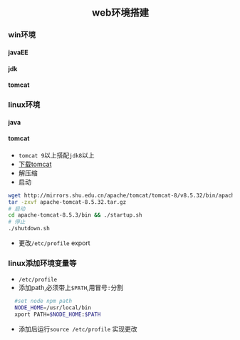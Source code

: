 ## <center>web环境搭建</center>
### win环境
#### javaEE 
#### jdk
#### tomcat
### linux环境
#### java
#### tomcat
* `tomcat 9`以上搭配`jdk8`以上
* [下载tomcat](https://tomcat.apache.org/)
* 解压缩
* 启动

```sh
wget http://mirrors.shu.edu.cn/apache/tomcat/tomcat-8/v8.5.32/bin/apache-tomcat-8.5.32.tar.gz
tar -zxvf apache-tomcat-8.5.32.tar.gz
# 启动
cd apache-tomcat-8.5.3/bin && ./startup.sh 
# 停止
./shutdown.sh
```
* 更改`/etc/profile`
export 
### linux添加环境变量等
* `/etc/profile`
* 添加path,必须带上`$PATH`,用冒号`:`分割
```sh
  #set node npm path
  NODE_HOME=/usr/local/bin
  xport PATH=$NODE_HOME:$PATH
```
* 添加后运行`source /etc/profile` 实现更改